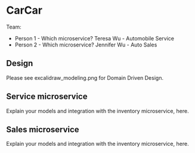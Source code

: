 # CarCar

Team:

* Person 1 - Which microservice? Teresa Wu - Automobile Service
* Person 2 - Which microservice? Jennifer Wu - Auto Sales

## Design

Please see excalidraw_modeling.png for Domain Driven Design.

## Service microservice

Explain your models and integration with the inventory
microservice, here.

## Sales microservice

Explain your models and integration with the inventory
microservice, here.

